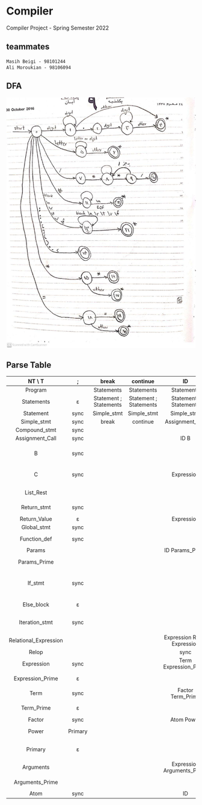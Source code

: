 # Compiler
Compiler Project - Spring Semester 2022

## teammates
    Masih Beigi - 98101244
    Ali Moroukian - 98106094

## DFA
![DFA](./DFA.jpg)

## Parse Table

NT \ T                  |   ;       |   break                   | continue                  |   ID                          |   =   |   [                           |   ]           |   (                       |   )           |   ,                               |   return                  |   global                  |   def                             |   :           |   if                                                  |   else                |   while                                   |   ==          |   <           |   +                       |   -                       |   *                   |   **          |   NUM                         |   $
:---:                   | :---:     | :---:                     | :---:                     | :---:                         | :---: | :---:                         | :---:         | :---:                     | :---:         | :---:                             | :---:                     | :---:                     | :---:                             | :---:         | :---:                                                 | :---:                 | :---:                                     | :---:         | :---:         | :---:                     | :---:                     | :---:                 | :---:         | :---:                         | :---:
Program                 |           |   Statements              |   Statements              |   Statements                  |       |                               |               |                           |               |                                   |   Statements              |   Statements              |   Statements                      |               |   Statements                                          |                       |   Statements                              |               |               |                           |                           |                       |               |                               |   Statements
Statements              | &epsilon; |   Statement ; Statements	|   Statement ; Statements  |   Statement ; Statements      |       |                               |               |                           |               |                                   |   Statement ; Statements  |   Statement ; Statements  |   Statement ; Statements          |               |   Statement ; Statements                              |   &epsilon;           |   Statement ; Statements                  |               |               |                           |                           |                       |               |                               |   &epsilon;
Statement               |   sync    |   Simple_stmt             |   Simple_stmt             |   Simple_stmt                 |       |                               |               |                           |               |                                   |   Simple_stmt             |   Simple_stmt             |   Compound_stmt                   |               |   Compound_stmt                                       |                       |   Compound_stmt                           |               |               |                           |                           |                       |               |                               |
Simple_stmt             |   sync    |   break                   |   continue                |   Assignment_Call             |       |                               |               |                           |               |                                   |   Return_stmt             |   Global_stmt             |                                   |               |                                                       |                       |                                           |               |               |                           |                           |                       |               |                               |
Compound_stmt           |   sync    |                           |                           |                               |       |                               |               |                           |               |                                   |                           |                           |   Function_def                    |               |   If_stmt                                             |                       |   Iteration_stmt                          |               |               |                           |                           |                       |               |                               |
Assignment_Call         |   sync    |                           |                           |   ID B                        |       |                               |               |                           |               |                                   |                           |                           |                                   |               |                                                       |                       |                                           |               |               |                           |                           |                       |               |                               |
B                       |   sync    |                           |                           |                               |   = C	|   [ Expression ] = C          |               |   ( Arguments )           |               |                                   |                           |                           |                                   |               |                                                       |                       |                                           |               |               |                           |                           |                       |               |                               |
C                       |   sync    |                           |                           |   Expression                  |       |   [ Expression List_Rest ]    |               |                           |               |                                   |                           |                           |                                   |               |                                                       |                       |                                           |               |               |                           |                           |                       |               |   Expression                  |
List_Rest               |           |                           |                           |                               |       |                               |   &epsilon;   |                           |               |   , Expression List_Rest          |                           |                           |                                   |               |                                                       |                       |                                           |               |               |                           |                           |                       |               |                               |
Return_stmt             |   sync    |                           |                           |                               |       |                               |               |                           |               |                                   |   return Return_Value     |                           |                                   |               |                                                       |                       |                                           |               |               |                           |                           |                       |               |                               |
Return_Value            | &epsilon; |                           |                           |   Expression                  |       |                               |               |                           |               |                                   |                           |                           |                                   |               |                                                       |                       |                                           |               |               |                           |                           |                       |               |   Expression                  |
Global_stmt             |   sync    |                           |                           |                               |       |                               |               |                           |               |                                   |                           |   global ID               |                                   |               |                                                       |                       |                                           |               |               |                           |                           |                       |               |                               |
Function_def            |   sync    |                           |                           |                               |       |                               |               |                           |               |                                   |                           |                           |   def ID ( Params ) : Statements  |               |                                                       |                       |                                           |               |               |                           |                           |                       |               |                               |
Params                  |           |                           |                           |   ID Params_Prime             |       |                               |               |                           |   &epsilon;   |                                   |                           |                           |                                   |               |                                                       |                       |                                           |               |               |                           |                           |                       |               |                               |
Params_Prime            |           |                           |                           |                               |       |                               |               |                           |   &epsilon;   |   , ID Params_Prime               |                           |                           |                                   |               |                                                       |                       |                                           |               |               |                           |                           |                       |               |                               |
If_stmt                 |   sync    |                           |                           |                               |       |                               |               |                           |               |                                   |                           |                           |                                   |               |   if Relational_Expression : Statements Else_block    |                       |                                           |               |               |                           |                           |                       |               |                               |
Else_block              | &epsilon; |                           |                           |                               |       |                               |               |                           |               |                                   |                           |                           |                                   |               |                                                       |   else : Statements   |                                           |               |               |                           |                           |                       |               |                               |
Iteration_stmt          |   sync    |                           |                           |                               |       |                               |               |                           |               |                                   |                           |                           |                                   |               |                                                       |                       |while ( Relational_Expression ) Statements |               |               |                           |                           |                       |               |                               |
Relational_Expression   |           |                           |                           |   Expression Relop Expression |       |                               |               |                           |   sync        |                                   |                           |                           |                                   |   sync        |                                                       |                       |                                           |               |               |                           |                           |                       |               |   Expression Relop Expression |
Relop                   |           |                           |                           |   sync                        |       |                               |               |                           |               |                                   |                           |                           |                                   |               |                                                       |                       |                                           |   ==          |   <           |                           |                           |                       |               |   sync                        |
Expression              |   sync    |                           |                           |   Term Expression_Prime       |       |                               |   sync        |                           |   sync        |   sync                            |                           |                           |                                   |   sync        |                                                       |                       |                                           |   sync        |   sync        |                           |                           |                       |               |   Term Expression_Prime       |
Expression_Prime        | &epsilon; |                           |                           |                               |       |                               |   &epsilon;   |                           |   &epsilon;   |   &epsilon;                       |                           |                           |                                   |   &epsilon;   |                                                       |                       |                                           |   &epsilon;   |   &epsilon;   |   + Term Expression_Prime |   - Term Expression_Prime |                       |               |                               |
Term                    |   sync    |                           |                           |   Factor Term_Prime           |       |                               |   sync        |                           |   sync        |   sync                            |                           |                           |                                   |   sync        |                                                       |                       |                                           |   sync        |   sync        |   sync                    |   sync                    |                       |               |   Factor Term_Prime           |
Term_Prime              | &epsilon; |                           |                           |                               |       |                               |   &epsilon;   |                           |   &epsilon;   |   &epsilon;                       |                           |                           |                                   |   &epsilon;   |                                                       |                       |                                           |   &epsilon;   |   &epsilon;   |   &epsilon;               |   &epsilon;               |   * Factor Term_Prime |               |                               |
Factor                  |   sync    |                           |                           |   Atom Power                  |       |                               |   sync        |                           |   sync        |   sync                            |                           |                           |                                   |   sync        |                                                       |                       |                                           |   sync        |   sync        |   sync                    |   sync                    |   sync                |               |   Atom Power                  |
Power                   |   Primary |                           |                           |                               |       |                               |   Primary     |   Primary                 |   Primary     |   Primary                         |                           |                           |                                   |   Primary     |                                                       |                       |                                           |   Primary     |   Primary     |   Primary                 |   Primary                 |   Primary             |   ** Factor   |                               |
Primary                 | &epsilon; |                           |                           |                               |       |                               |   &epsilon;   |   ( Arguments ) Primary   |   &epsilon;   |   &epsilon;                       |                           |                           |                                   |   &epsilon;   |                                                       |                       |                                           |   &epsilon;   |   &epsilon;   |   &epsilon;               |   &epsilon;               |   &epsilon;           |               |                               |
Arguments               |           |                           |                           |   Expression Arguments_Prime  |       |                               |               |                           |   &epsilon;   |                                   |                           |                           |                                   |               |                                                       |                       |                                           |               |               |                           |                           |                       |               |   Expression Arguments_Prime  |
Arguments_Prime         |           |                           |                           |                               |       |                               |               |                           |   &epsilon;   |   , Expression Arguments_Prime    |                           |                           |                                   |               |                                                       |                       |                                           |               |               |                           |                           |                       |               |                               |
Atom                    |   sync    |                           |                           |   ID                          |       |   sync                        |   sync        |   sync                    |   sync        |   sync                            |                           |                           |                                   |   sync        |                                                       |                       |                                           |   sync        |   sync        |   sync                    |   sync                    |   sync                |   sync        |   NUM                         |
